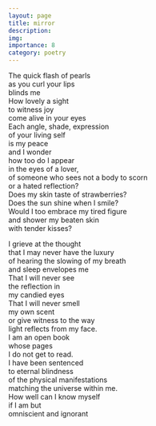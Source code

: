 ```yaml
---
layout: page
title: mirror
description: 
img:
importance: 8
category: poetry
---
```


The quick flash of pearls <br/>
as you curl your lips <br/>
blinds me <br/>
How lovely a sight <br/>
to witness joy <br/>
come alive in your eyes <br/>
Each angle, shade, expression <br/>
of your living self <br/>
is my peace <br/>
and I wonder <br/>
how too do I appear <br/>
in the eyes of a lover, <br/>
of someone who sees not a body to scorn <br/>
or a hated reflection? <br/>
Does my skin taste of strawberries? <br/>
Does the sun shine when I smile? <br/>
Would I too embrace my tired figure <br/>
and shower my beaten skin <br/>
with tender kisses?

I grieve at the thought <br/>
that I may never have the luxury <br/>
of hearing the slowing of my breath <br/>
and sleep envelopes me <br/>
That I will never see <br/>
the reflection in <br/>
my candied eyes <br/>
That I will never smell <br/>
my own scent <br/>
or give witness to the way <br/>
light reflects from my face. <br/>
I am an open book <br/>
whose pages <br/>
I do not get to read. <br/>
I have been sentenced <br/>
to eternal blindness <br/>
of the physical manifestations <br/>
matching the universe within me. <br/>
How well can I know myself <br/>
if I am but <br/>
omniscient and ignorant